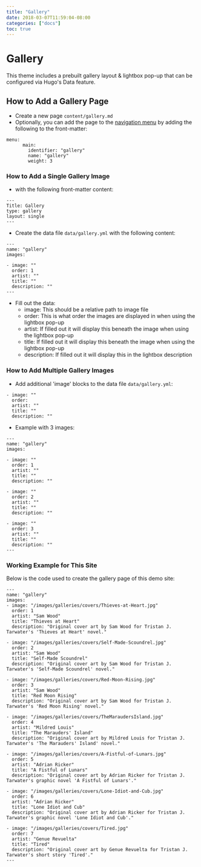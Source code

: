 ```yaml
---
title: "Gallery"
date: 2018-03-07T11:59:04-08:00
categories: ["docs"]
toc: true
---
```

# Gallery
This theme includes a prebuilt gallery layout & lightbox pop-up that can be configured via Hugo's Data feature.

## How to Add a Gallery Page
- Create a new page `content/gallery.md`
- Optionally, you can add the page to the [navigation menu](/blog/navigation/) by adding the following to the front-matter:
```
menu:
      main:
        identifier: "gallery"
        name: "gallery"
        weight: 3
```

### How to Add a Single Gallery Image
- with the following front-matter content:
```
---
Title: Gallery
type: gallery
layout: single
---
```

- Create the data file `data/gallery.yml` with the following content:

```
---
name: "gallery"
images:

- image: ""
  order: 1
  artist: ""
  title: ""
  description: ""
---
```

- Fill out the data:
  - image: This should be a relative path to image file
  - order: This is what order the images are displayed in when using the lightbox pop-up
  - artist: If filled out it will display this beneath the image when using the lightbox pop-up
  - title: If filled out it will display this beneath the image when using the lightbox pop-up
  - description: If filled out it will display this in the lightbox description

### How to Add Multiple Gallery Images

- Add additional 'image' blocks to the data file `data/gallery.yml`:

``` 
- image: ""
  order: 
  artist: ""
  title: ""
  description: ""
```

- Example with 3 images:

```
---
name: "gallery"
images:

- image: ""
  order: 1
  artist: ""
  title: ""
  description: ""

- image: ""
  order: 2
  artist: ""
  title: ""
  description: ""

- image: ""
  order: 3
  artist: ""
  title: ""
  description: ""
---
```

### Working Example for This Site
Below is the code used to create the gallery page of this demo site:

```
---
name: "gallery"
images:
- image: "/images/galleries/covers/Thieves-at-Heart.jpg"
  order: 1
  artist: "Sam Wood"
  title: "Thieves at Heart"
  description: "Original cover art by Sam Wood for Tristan J. Tarwater's 'Thieves at Heart' novel."
 
- image: "/images/galleries/covers/Self-Made-Scoundrel.jpg"
  order: 2
  artist: "Sam Wood"
  title: "Self-Made Scoundrel"
  description: "Original cover art by Sam Wood for Tristan J. Tarwater's 'Self-Made Scoundrel' novel."

- image: "/images/galleries/covers/Red-Moon-Rising.jpg"
  order: 3
  artist: "Sam Wood"
  title: "Red Moon Rising"
  description: "Original cover art by Sam Wood for Tristan J. Tarwater's 'Red Moon Rising' novel."

- image: "/images/galleries/covers/TheMaraudersIsland.jpg"
  order: 4
  artist: "Mildred Louis"
  title: "The Marauders' Island"
  description: "Original cover art by Mildred Louis for Tristan J. Tarwater's 'The Marauders' Island' novel."

- image: "/images/galleries/covers/A-Fistful-of-Lunars.jpg"
  order: 5
  artist: "Adrian Ricker"
  title: "A Fistful of Lunars"
  description: "Original cover art by Adrian Ricker for Tristan J. Tarwater's graphic novel 'A Fistful of Lunars'."

- image: "/images/galleries/covers/Lone-Idiot-and-Cub.jpg"
  order: 6
  artist: "Adrian Ricker"
  title: "Lone Idiot and Cub"
  description: "Original cover art by Adrian Ricker for Tristan J. Tarwater's graphic novel 'Lone Idiot and Cub'."

- image: "/images/galleries/covers/Tired.jpg"
  order: 7
  artist: "Genue Revuelta"
  title: "Tired"
  description: "Original cover art by Genue Revuelta for Tristan J. Tarwater's short story 'Tired'."
---
```
